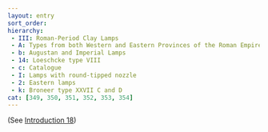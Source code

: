 ```yaml
---
layout: entry
sort_order:
hierarchy:
 - III: Roman-Period Clay Lamps
 - A: Types from both Western and Eastern Provinces of the Roman Empire
 - b: Augustan and Imperial Lamps
 - 14: Loeschcke type VIII
 - c: Catalogue
 - I: Lamps with round-tipped nozzle
 - 2: Eastern lamps
 - k: Broneer type XXVII C and D
cat: [349, 350, 351, 352, 353, 354]
---
```


(See [Introduction 18](Introduction-18))
